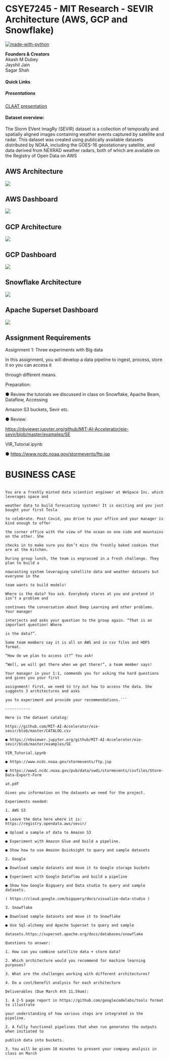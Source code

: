# CSYE7245 - MIT Research - SEVIR Architecture (AWS, GCP and Snowflake) 

[![made-with-python](https://img.shields.io/badge/Made%20with-Python-1f425f.svg)](https://www.python.org/)

**Founders & Creators**<br />
Akash M Dubey <br />
Jayshil Jain <br />
Sagar Shah <br/>

#### Quick Links

##### Presentations <br />
[CLAAT presentation](https://codelabs-preview.appspot.com/?file_id=1SZ0LcbfdTF95MscuZq454vE-mJKtkQAjTVhJ3G1fWgI#0)<br />

#### Dataset overview: 

The Storm EVent ImagRy (SEVIR) dataset is a collection of temporally and spatially aligned images containing weather events captured by satellite and radar. This dataset was created using publically available datasets distributed by NOAA, including the GOES-16 geostationary satellite, and data derived from NEXRAD weather radars, both of which are available on the Registry of Open Data on AWS 


## AWS Architecture

![](https://github.com/akashmdubey/MIT-Research-SEVIR-Data-Architecture/blob/main/Part%201%20-%20AWS/images/AWSSEVIRARCHITECTURE.jpg)

## AWS Dashboard

![](https://github.com/akashmdubey/MIT-Research-SEVIR-Data-Architecture/blob/main/Part%201%20-%20AWS/images/Dashboard.jpg)

## GCP Architecture

![](https://github.com/akashmdubey/MIT-Research-SEVIR-Data-Architecture/blob/main/Part%202%20-%20GCP/images/sevir.png)


## GCP Dashboard

![](https://github.com/akashmdubey/MIT-Research-SEVIR-Data-Architecture/blob/main/Part%202%20-%20GCP/images/SevirDataAnalysisGoogleDatastudio.jpg)

## Snowflake Architecture

![](https://github.com/akashmdubey/MIT-Research-SEVIR-Data-Architecture/blob/main/Part%203%20-%20Snowflake%20%2B%20Apache%20Superset/img/SEVIR_Snowflake_architecture.jpg)

## Apache Superset Dashboard

![](https://github.com/akashmdubey/MIT-Research-SEVIR-Data-Architecture/blob/main/Part%203%20-%20Snowflake%20%2B%20Apache%20Superset/img/Apache_Superset_dashboard.jpg)


## Assignment Requirements

Assignment 1: Three experiments with Big data

In this assignment, you will develop a data pipeline to ingest, process, store it so you can access it

through different means.

Preparation:

● Review the tutorials we discussed in class on Snowflake, Apache Beam, Dataflow, Accessing

Amazon S3 buckets, Sevir etc.

● Review:

https://nbviewer.jupyter.org/github/MIT-AI-Accelerator/eie-sevir/blob/master/examples/SE

VIR_Tutorial.ipynb

● https://www.ncdc.noaa.gov/stormevents/ftp.jsp

# BUSINESS CASE
```Case:

You are a freshly minted data scientist engineer at WeSpace Inc. which leverages space and

weather data to build forecasting systems! It is exciting and you just bought your first Tesla

to celebrate. Post Covid, you drive to your office and your manager is kind enough to offer

the corner office with the view of the ocean on one side and mountains on the other. She

checks in to make sure you don’t miss the freshly baked cookies that are at the kitchen.

During group lunch, the team is engrossed in a fresh challenge. They plan to build a

nowcasting system leveraging satellite data and weather datasets but everyone in the

team wants to build models!

Where is the data? You ask. Everybody stares at you and pretend it isn’t a problem and

continues the conversation about Deep Learning and other problems. Your manager

interjects and asks your question to the group again. “That is an important question! Where

is the data?”.

Some team members say it is all on AWS and in csv files and HDF5 format.

“How do we plan to access it?” You ask!

“Well, we will get there when we get there!”, a team member says!

Your manager in your 1:1, commends you for asking the hard questions and gives you your first

assignment! First, we need to try out how to access the data. She suggests 3 architectures and asks

you to experiment and provide your recommendations.```

-----------

Here is the dataset catalog:

https://github.com/MIT-AI-Accelerator/eie-sevir/blob/master/CATALOG.csv

● https://nbviewer.jupyter.org/github/MIT-AI-Accelerator/eie-sevir/blob/master/examples/SE

VIR_Tutorial.ipynb

● https://www.ncdc.noaa.gov/stormevents/ftp.jsp

● https://www1.ncdc.noaa.gov/pub/data/swdi/stormevents/csvfiles/Storm-Data-Export-Form

at.pdf

Gives you information on the datasets we need for the project.

Experiments needed:

1. AWS S3

● Leave the data here where it is: https://registry.opendata.aws/sevir/

● Upload a sample of data to Amazon S3

● Experiment with Amazon Glue and build a pipeline.

● Show how to use Amazon Quicksight to query and sample datasets

2. Google

● Download sample datasets and move it to Google storage buckets

● Experiment with Google Dataflow and build a pipeline

● Show how Google Bigquery and Data studio to query and sample datasets.

( https://cloud.google.com/bigquery/docs/visualize-data-studio )

3. Snowflake

● Download sample datasets and move it to Snowflake

● Use Sql-alchemy and Apache Superset to query and sample

datasets.https://superset.apache.org/docs/databases/snowflake

Questions to answer:

1. How can you combine satellite data + storm data?

2. Which architecture would you recommend for machine learning purposes?

3. What are the challenges working with different architectures?

4. Do a cost/benefit analysis for each architecture

Deliverables (Due March 4th 11.59am):

1. A 2-5 page report in https://github.com/googlecodelabs/tools format to illustrate

your understanding of how various steps are integrated in the pipeline.

2. A fully functional pipelines that when run generates the outputs when initiated to

publish data into buckets.

3. You will be given 10 minutes to present your company analysis in class on March

